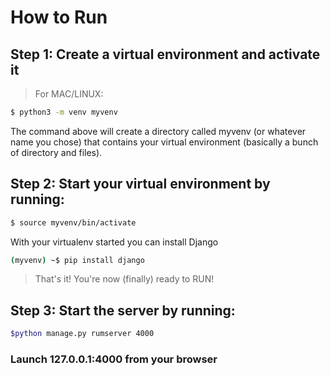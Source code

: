 # How to Run

## Step 1: Create a virtual environment and activate it

>For MAC/LINUX:
```bash
$ python3 -m venv myvenv

```

The command above will create a directory called myvenv (or whatever name you chose) that contains your virtual environment (basically a bunch of directory and files).

## Step 2: Start your virtual environment by running:
```bash
$ source myvenv/bin/activate
```

With your virtualenv started you can install Django
```bash
(myvenv) ~$ pip install django
```
>That's it! You're now (finally) ready to RUN!
## Step 3: Start the server by running:
```bash
$python manage.py rumserver 4000
```

### Launch 127.0.0.1:4000 from your browser